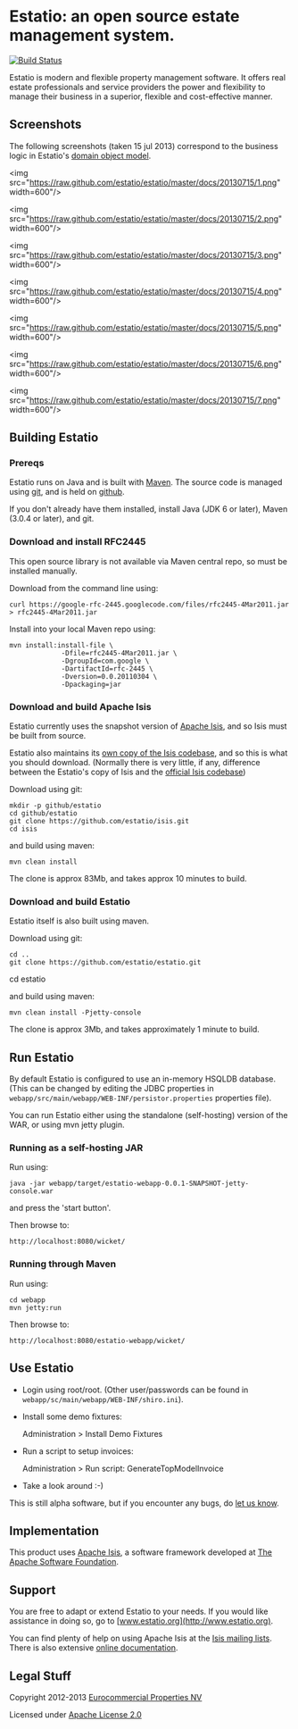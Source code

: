 Estatio: an open source estate management system.
=================================================

[![Build Status](https://estatio.ci.cloudbees.com/job/github=estatio=estatio/badge/icon)](https://estatio.ci.cloudbees.com/job/github=estatio=estatio/)

Estatio is modern and flexible property management software. It offers real estate professionals and service providers the power and flexibility to manage their business in a superior, flexible and cost-effective manner.

## Screenshots ##

The following screenshots (taken 15 jul 2013) correspond to the business logic in Estatio's [domain object model](
https://github.com/estatio/estatio/tree/master/dom/src/main/java/org/estatio/dom).

<img src="https://raw.github.com/estatio/estatio/master/docs/20130715/1.png" width=600"/>

<img src="https://raw.github.com/estatio/estatio/master/docs/20130715/2.png" width=600"/>

<img src="https://raw.github.com/estatio/estatio/master/docs/20130715/3.png" width=600"/>

<img src="https://raw.github.com/estatio/estatio/master/docs/20130715/4.png" width=600"/>

<img src="https://raw.github.com/estatio/estatio/master/docs/20130715/5.png" width=600"/>

<img src="https://raw.github.com/estatio/estatio/master/docs/20130715/6.png" width=600"/>

<img src="https://raw.github.com/estatio/estatio/master/docs/20130715/7.png" width=600"/>


## Building Estatio ##

### Prereqs ###

Estatio runs on Java and is built with [Maven](http://maven.apache.org).  The source code is managed using [git](https://help.github.com/articles/set-up-git), and is held on [github](http://github.com).

If you don't already have them installed, install Java (JDK 6 or later), Maven (3.0.4 or later), and git.

### Download and install RFC2445 ###

This open source library is not available via Maven central repo, so must be installed manually.

Download from the command line using:

    curl https://google-rfc-2445.googlecode.com/files/rfc2445-4Mar2011.jar > rfc2445-4Mar2011.jar

Install into your local Maven repo using:

    mvn install:install-file \
                 -Dfile=rfc2445-4Mar2011.jar \
                 -DgroupId=com.google \
                 -DartifactId=rfc-2445 \
                 -Dversion=0.0.20110304 \
                 -Dpackaging=jar

### Download and build Apache Isis ###

Estatio currently uses the snapshot version of [Apache Isis](http://isis.apache.org), and so Isis must be built from source.

Estatio also maintains its [own copy of the Isis codebase](http://github.com/estatio/isis), and so this is what you should download.  (Normally there is very little, if any, difference between the Estatio's copy of Isis and the [official Isis codebase](http://github.com/apache/isis))

Download using git:

    mkdir -p github/estatio
    cd github/estatio
    git clone https://github.com/estatio/isis.git
    cd isis

and build using maven:

    mvn clean install

The clone is approx 83Mb, and takes approx 10 minutes to build.

### Download and build Estatio ###

Estatio itself is also built using maven.

Download using git:
 
    cd ..
    git clone https://github.com/estatio/estatio.git
   cd estatio

and build using maven:

    mvn clean install -Pjetty-console

The clone is approx 3Mb, and takes approximately 1 minute to build.

## Run Estatio ##

By default Estatio is configured to use an in-memory HSQLDB database.  (This can be changed by editing the JDBC properties in `webapp/src/main/webapp/WEB-INF/persistor.properties` properties file).

You can run Estatio either using the standalone (self-hosting) version of the WAR, or using mvn jetty plugin.

### Running as a self-hosting JAR

Run using:

    java -jar webapp/target/estatio-webapp-0.0.1-SNAPSHOT-jetty-console.war

and press the 'start button'.

Then browse to:
 
    http://localhost:8080/wicket/

### Running through Maven

Run using:

    cd webapp
    mvn jetty:run

Then browse to:

    http://localhost:8080/estatio-webapp/wicket/

## Use Estatio ##

* Login using root/root.  (Other user/passwords can be found in `webapp/sc/main/webapp/WEB-INF/shiro.ini`).

* Install some demo fixtures:

    Administration > Install Demo Fixtures

* Run a script to setup invoices:

    Administration > Run script: GenerateTopModelInvoice

* Take a look around :-)

This is still alpha software, but if you encounter any bugs, do [let us know](https://github.com/estatio/estatio/blob/master/pom.xml#L52).

## Implementation

This product uses [Apache Isis](http://isis.apache.org), a software framework 
developed at [The Apache Software Foundation](http://www.apache.org/).

## Support

You are free to adapt or extend Estatio to your needs.  If you would like assistance in doing so, go to [www.estatio.org](http://www.estatio.org).

You can find plenty of help on using Apache Isis at the [Isis mailing lists](http://isis.apache.org/support.html).  There is also extensive [online documentation](http://isis.apache.org/documentation.html).

## Legal Stuff ##

Copyright 2012-2013 [Eurocommercial Properties NV](http://www.eurocommercialproperties.com) 

Licensed under [Apache License 2.0](http://www.apache.org/licenses/LICENSE-2.0)

